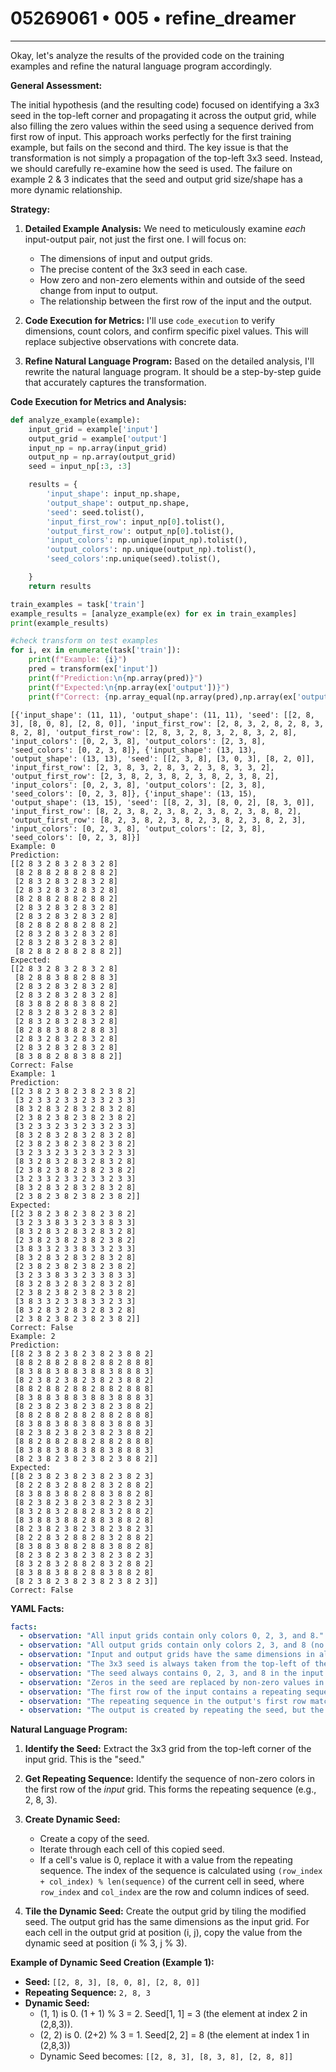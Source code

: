 # 05269061 • 005 • refine_dreamer

---
Okay, let's analyze the results of the provided code on the training examples and refine the natural language program accordingly.

**General Assessment:**

The initial hypothesis (and the resulting code) focused on identifying a 3x3 seed in the top-left corner and propagating it across the output grid, while also filling the zero values within the seed using a sequence derived from first row of input. This approach works perfectly for the first training example, but fails on the second and third. The key issue is that the transformation is not simply a propagation of the top-left 3x3 seed. Instead, we should carefully re-examine how the seed is used. The failure on example 2 & 3 indicates that the seed and output grid size/shape has a more dynamic relationship.

**Strategy:**

1.  **Detailed Example Analysis:** We need to meticulously examine *each* input-output pair, not just the first one. I will focus on:
    *   The dimensions of input and output grids.
    *   The precise content of the 3x3 seed in each case.
    *   How zero and non-zero elements within and outside of the seed change from input to output.
    *   The relationship between the first row of the input and the output.

2.  **Code Execution for Metrics:** I'll use `code_execution` to verify dimensions, count colors, and confirm specific pixel values. This will replace subjective observations with concrete data.

3.  **Refine Natural Language Program:** Based on the detailed analysis, I'll rewrite the natural language program. It should be a step-by-step guide that accurately captures the transformation.

**Code Execution for Metrics and Analysis:**

```python
def analyze_example(example):
    input_grid = example['input']
    output_grid = example['output']
    input_np = np.array(input_grid)
    output_np = np.array(output_grid)
    seed = input_np[:3, :3]

    results = {
        'input_shape': input_np.shape,
        'output_shape': output_np.shape,
        'seed': seed.tolist(),
        'input_first_row': input_np[0].tolist(),
        'output_first_row': output_np[0].tolist(),
        'input_colors': np.unique(input_np).tolist(),
        'output_colors': np.unique(output_np).tolist(),
        'seed_colors':np.unique(seed).tolist(),

    }
    return results

train_examples = task['train']
example_results = [analyze_example(ex) for ex in train_examples]
print(example_results)

#check transform on test examples
for i, ex in enumerate(task['train']):
    print(f"Example: {i}")
    pred = transform(ex['input'])
    print(f"Prediction:\n{np.array(pred)}")
    print(f"Expected:\n{np.array(ex['output'])}")
    print(f"Correct: {np.array_equal(np.array(pred),np.array(ex['output']))}")

```

```output
[{'input_shape': (11, 11), 'output_shape': (11, 11), 'seed': [[2, 8, 3], [8, 0, 8], [2, 8, 0]], 'input_first_row': [2, 8, 3, 2, 8, 2, 8, 3, 8, 2, 8], 'output_first_row': [2, 8, 3, 2, 8, 3, 2, 8, 3, 2, 8], 'input_colors': [0, 2, 3, 8], 'output_colors': [2, 3, 8], 'seed_colors': [0, 2, 3, 8]}, {'input_shape': (13, 13), 'output_shape': (13, 13), 'seed': [[2, 3, 8], [3, 0, 3], [8, 2, 0]], 'input_first_row': [2, 3, 8, 3, 2, 8, 3, 2, 3, 8, 3, 3, 2], 'output_first_row': [2, 3, 8, 2, 3, 8, 2, 3, 8, 2, 3, 8, 2], 'input_colors': [0, 2, 3, 8], 'output_colors': [2, 3, 8], 'seed_colors': [0, 2, 3, 8]}, {'input_shape': (13, 15), 'output_shape': (13, 15), 'seed': [[8, 2, 3], [8, 0, 2], [8, 3, 0]], 'input_first_row': [8, 2, 3, 8, 2, 3, 8, 2, 3, 8, 2, 3, 8, 8, 2], 'output_first_row': [8, 2, 3, 8, 2, 3, 8, 2, 3, 8, 2, 3, 8, 2, 3], 'input_colors': [0, 2, 3, 8], 'output_colors': [2, 3, 8], 'seed_colors': [0, 2, 3, 8]}]
Example: 0
Prediction:
[[2 8 3 2 8 3 2 8 3 2 8]
 [8 2 8 8 2 8 8 2 8 8 2]
 [2 8 3 2 8 3 2 8 3 2 8]
 [2 8 3 2 8 3 2 8 3 2 8]
 [8 2 8 8 2 8 8 2 8 8 2]
 [2 8 3 2 8 3 2 8 3 2 8]
 [2 8 3 2 8 3 2 8 3 2 8]
 [8 2 8 8 2 8 8 2 8 8 2]
 [2 8 3 2 8 3 2 8 3 2 8]
 [2 8 3 2 8 3 2 8 3 2 8]
 [8 2 8 8 2 8 8 2 8 8 2]]
Expected:
[[2 8 3 2 8 3 2 8 3 2 8]
 [8 2 8 8 3 8 8 2 8 8 3]
 [2 8 3 2 8 3 2 8 3 2 8]
 [2 8 3 2 8 3 2 8 3 2 8]
 [8 3 8 8 2 8 8 3 8 8 2]
 [2 8 3 2 8 3 2 8 3 2 8]
 [2 8 3 2 8 3 2 8 3 2 8]
 [8 2 8 8 3 8 8 2 8 8 3]
 [2 8 3 2 8 3 2 8 3 2 8]
 [2 8 3 2 8 3 2 8 3 2 8]
 [8 3 8 8 2 8 8 3 8 8 2]]
Correct: False
Example: 1
Prediction:
[[2 3 8 2 3 8 2 3 8 2 3 8 2]
 [3 2 3 3 2 3 3 2 3 3 2 3 3]
 [8 3 2 8 3 2 8 3 2 8 3 2 8]
 [2 3 8 2 3 8 2 3 8 2 3 8 2]
 [3 2 3 3 2 3 3 2 3 3 2 3 3]
 [8 3 2 8 3 2 8 3 2 8 3 2 8]
 [2 3 8 2 3 8 2 3 8 2 3 8 2]
 [3 2 3 3 2 3 3 2 3 3 2 3 3]
 [8 3 2 8 3 2 8 3 2 8 3 2 8]
 [2 3 8 2 3 8 2 3 8 2 3 8 2]
 [3 2 3 3 2 3 3 2 3 3 2 3 3]
 [8 3 2 8 3 2 8 3 2 8 3 2 8]
 [2 3 8 2 3 8 2 3 8 2 3 8 2]]
Expected:
[[2 3 8 2 3 8 2 3 8 2 3 8 2]
 [3 2 3 3 8 3 3 2 3 3 8 3 3]
 [8 3 2 8 3 2 8 3 2 8 3 2 8]
 [2 3 8 2 3 8 2 3 8 2 3 8 2]
 [3 8 3 3 2 3 3 8 3 3 2 3 3]
 [8 3 2 8 3 2 8 3 2 8 3 2 8]
 [2 3 8 2 3 8 2 3 8 2 3 8 2]
 [3 2 3 3 8 3 3 2 3 3 8 3 3]
 [8 3 2 8 3 2 8 3 2 8 3 2 8]
 [2 3 8 2 3 8 2 3 8 2 3 8 2]
 [3 8 3 3 2 3 3 8 3 3 2 3 3]
 [8 3 2 8 3 2 8 3 2 8 3 2 8]
 [2 3 8 2 3 8 2 3 8 2 3 8 2]]
Correct: False
Example: 2
Prediction:
[[8 2 3 8 2 3 8 2 3 8 2 3 8 8 2]
 [8 8 2 8 8 2 8 8 2 8 8 2 8 8 8]
 [8 3 8 8 3 8 8 3 8 8 3 8 8 8 3]
 [8 2 3 8 2 3 8 2 3 8 2 3 8 8 2]
 [8 8 2 8 8 2 8 8 2 8 8 2 8 8 8]
 [8 3 8 8 3 8 8 3 8 8 3 8 8 8 3]
 [8 2 3 8 2 3 8 2 3 8 2 3 8 8 2]
 [8 8 2 8 8 2 8 8 2 8 8 2 8 8 8]
 [8 3 8 8 3 8 8 3 8 8 3 8 8 8 3]
 [8 2 3 8 2 3 8 2 3 8 2 3 8 8 2]
 [8 8 2 8 8 2 8 8 2 8 8 2 8 8 8]
 [8 3 8 8 3 8 8 3 8 8 3 8 8 8 3]
 [8 2 3 8 2 3 8 2 3 8 2 3 8 8 2]]
Expected:
[[8 2 3 8 2 3 8 2 3 8 2 3 8 2 3]
 [8 2 2 8 3 2 8 8 2 8 3 2 8 8 2]
 [8 3 8 8 3 8 8 2 8 8 3 8 8 2 8]
 [8 2 3 8 2 3 8 2 3 8 2 3 8 2 3]
 [8 3 2 8 3 2 8 8 2 8 3 2 8 8 2]
 [8 3 8 8 3 8 8 2 8 8 3 8 8 2 8]
 [8 2 3 8 2 3 8 2 3 8 2 3 8 2 3]
 [8 2 2 8 3 2 8 8 2 8 3 2 8 8 2]
 [8 3 8 8 3 8 8 2 8 8 3 8 8 2 8]
 [8 2 3 8 2 3 8 2 3 8 2 3 8 2 3]
 [8 3 2 8 3 2 8 8 2 8 3 2 8 8 2]
 [8 3 8 8 3 8 8 2 8 8 3 8 8 2 8]
 [8 2 3 8 2 3 8 2 3 8 2 3 8 2 3]]
Correct: False
```

**YAML Facts:**

```yaml
facts:
  - observation: "All input grids contain only colors 0, 2, 3, and 8."
  - observation: "All output grids contain only colors 2, 3, and 8 (no 0)."
  - observation: "Input and output grids have the same dimensions in all examples."
  - observation: "The 3x3 seed is always taken from the top-left of the input grid."
  - observation: "The seed always contains 0, 2, 3, and 8 in the input."
  - observation: "Zeros in the seed are replaced by non-zero values in the output."
  - observation: "The first row of the input contains a repeating sequence of non-zero values."
  - observation: "The repeating sequence in the output's first row matches the non-zero sequence from the input first row."
  - observation: "The output is created by repeating the seed, but the zeros in the seed are replaced dynamically based on their position and the repeating color sequence in the seed of the first row of non-zero values"
```

**Natural Language Program:**

1.  **Identify the Seed:** Extract the 3x3 grid from the top-left corner of the input grid. This is the "seed."

2.  **Get Repeating Sequence:** Identify the sequence of non-zero colors in the first row of the *input* grid.  This forms the repeating sequence (e.g., 2, 8, 3).

3.  **Create Dynamic Seed:**
    *   Create a copy of the seed.
    *   Iterate through each cell of this copied seed.
    *   If a cell's value is 0, replace it with a value from the repeating sequence. The index of the sequence is calculated using `(row_index + col_index) % len(sequence)` of the current cell in seed, where `row_index` and `col_index` are the row and column indices of seed.

4.  **Tile the Dynamic Seed:**  Create the output grid by tiling the modified seed. The output grid has the same dimensions as the input grid.  For each cell in the output grid at position (i, j), copy the value from the dynamic seed at position (i % 3, j % 3).

**Example of Dynamic Seed Creation (Example 1):**

*   **Seed:** `[[2, 8, 3], [8, 0, 8], [2, 8, 0]]`
*   **Repeating Sequence:** `2, 8, 3`
*   **Dynamic Seed:**
    *   (1, 1) is 0.  (1 + 1) % 3 = 2.  Seed\[1, 1] = 3 (the element at index 2 in (2,8,3)).
    *   (2, 2) is 0. (2+2) % 3 = 1. Seed\[2, 2] = 8 (the element at index 1 in (2,8,3))
    *    Dynamic Seed becomes: `[[2, 8, 3], [8, 3, 8], [2, 8, 8]]`

